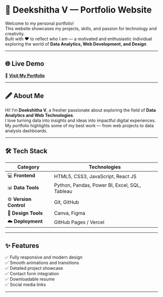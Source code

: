 # 🌸 Deekshitha V — Portfolio Website  

Welcome to my personal portfolio!  
This website showcases my projects, skills, and passion for technology and creativity.  
Built with ❤️ to reflect who I am — a motivated and enthusiastic individual exploring the world of **Data Analytics, Web Development, and Design**.

---

## 🌐 Live Demo  
🔗 **[Visit My Portfolio](https://deeksha27deekshitha.github.io/my_portfolio/)**  

---

## 🖋️ About Me  

Hi! I’m **Deekshitha V**, a fresher passionate about exploring the field of **Data Analytics and Web Technologies**.  
I love turning data into insights and ideas into impactful digital experiences.  
My portfolio highlights some of my best work — from web projects to data analysis dashboards.  

---

## 🛠️ Tech Stack  

| Category | Technologies |
|-----------|--------------|
| 💻 **Frontend** | HTML5, CSS3, JavaScript, React JS |
| 📊 **Data Tools** | Python, Pandas, Power BI, Excel, SQL, Tableau |
| ⚙️ **Version Control** | Git, GitHub |
| 🎨 **Design Tools** | Canva, Figma |
| ☁️ **Deployment** | GitHub Pages / Vercel |

---

## ✨ Features  

✅ Fully responsive and modern design  
✅ Smooth animations and transitions  
✅ Detailed project showcase  
✅ Contact form integration  
✅ Downloadable resume  
✅ Social media links  

---



